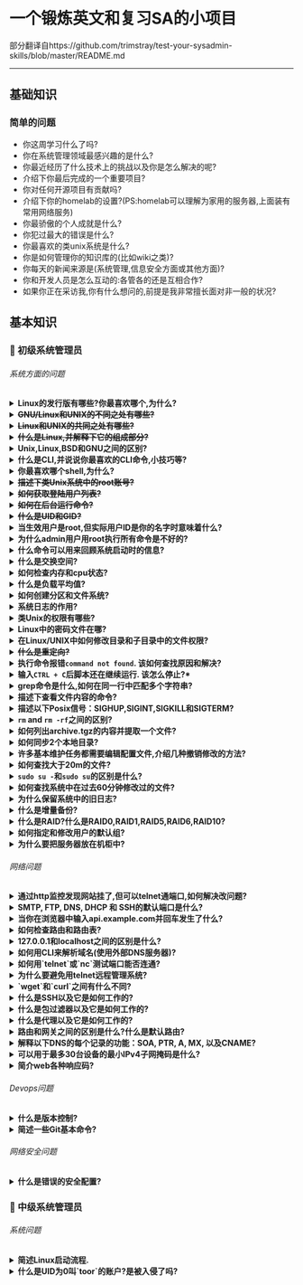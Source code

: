 # 一个锻炼英文和复习SA的小项目
部分翻译自https://github.com/trimstray/test-your-sysadmin-skills/blob/master/README.md

---

## 基础知识

### 简单的问题
- 你这周学习什么了吗?
- 你在系统管理领域最感兴趣的是什么?
- 你最近经历了什么技术上的挑战以及你是怎么解决的呢?
- 介绍下你最后完成的一个重要项目?
- 你对任何开源项目有贡献吗?
- 介绍下你的homelab的设置?(PS:homelab可以理解为家用的服务器,上面装有常用网络服务)
- 你最骄傲的个人成就是什么?
- 你犯过最大的错误是什么?
- 你最喜欢的类unix系统是什么?
- 你是如何管理你的知识库的(比如wiki之类)?
- 你每天的新闻来源是(系统管理,信息安全方面或其他方面)?
- 你和开发人员是怎么互动的:各管各的还是互相合作?
- 如果你正在采访我,你有什么想问的,前提是我非常擅长面对非一般的状况?

## 基本知识

### :diamond_shape_with_a_dot_inside: 初级系统管理员

###### 系统方面的问题

<details>
<summary><b>Linux的发行版有哪些?你最喜欢哪个,为什么?</b></summary><br>

- Red Hat Enterprise Linux
- Fedora
- CentOS
- Debian
- Ubuntu
- Mint
- SUSE Linux Enterprise Server (SLES)
- SUSE Linux Enterprise Desktop (SLED)
- Slackware
- Arch
- Kali
- Backbox

我最喜欢的Linux发行版:

- **Arch Linux**, 提供了一个友好的最小化基础系统,并可以在该基础上构建自定义操作系统.它还有个优点是拥有Arch User Repository (AUR),结合它的官方二进制仓库后可能是所有发行版中拥有最多仓库的系统.它的打包程序也很简单,所以如果安装包在官方仓库和AUR中都没有的话,自己制作一个也很简单.

- **Linux Mint**, 基于Ubuntu的LTS版本构建,但有一些桌面环境不同的版本,比如Cinnamon,MATE和Xfce.Mint相当优美,它的美感非常吸引人,我尤其喜欢它的新图标主题,虽然我相当讨厌它的GTK+主题(对我来说太平淡了).我还在最新的Mint 19版本中发现了一个bug,并在两周前在他们的论坛上寻求帮助,但是至今还没有收到任何回复,让我很恼火.

- **Kali Linux**, 基于Debian的Linux发行版,常用于高级渗透测试和安全审计.Kali有数百种工具来进行各种信息安全任务,比如渗透测试,安全研究,计算机取证和逆向工程.

参考文档：
- [List of Linux distributions](https://en.wikipedia.org/wiki/List_of_Linux_distributions)
- [What is your favorite Linux distro and why?](https://www.quora.com/What-is-your-favorite-Linux-distro-and-why)

</details>

<details>
<summary><b><s>GNU/Linux和UNIX的不同之处有哪些?</s></b></summary><br>

参考答案：

<b>UNIX</b> - 只有大公司被允许使用UNIX的版权和名称.IBM AIX,Sun Solaris,以及HP-UX都是UNIX操作系统.大多数UNIX操作系统都是商业化的.
- 考虑到UNIX操作系统的完整性,它的所有内容都来自同一个厂商.
- 大多数类UNIX操作系统都是收费的.
- UNIX操作系统有它自己的防火墙软件.
- UNIX支持的文件系统为jfs,gpfs (AIX),jfs,gpfs (HP-UX),jfs,gpfs (Solaris).

<b>GNU/Linux</b>是UNIX的克隆,但是如果基于可移植操作系统接口标准考虑的话,那么Linux也能视为UNIX.
- Linux是一种内核,但是也有人认为Linux是操作系统的名称,Linux内核是Linux系统的一部分.
- Linux是免费的,你可以从网上下载或基于GNU许可重新开发发行.
- 所有Linux发行版都包括了GUI系统,GNU应用,安装和管理工具,GNU c/c++ compilers,编辑工具(vi),以及可选的应用程序:OpenOffice,Firefox等.
- Linux自带基于firewall的开源Netfilter和IPTables来保护你的服务器和桌面免受黑客入侵破解.
- Linux默认支持使用ext3或ext4文件系统.

参考文档：
- [The Great Debate: Is it Linux or GNU/Linux?](https://www.howtogeek.com/139287/the-great-debate-is-it-linux-or-gnulinux/)
- [Is It Linux or GNU/Linux?](https://www.linuxjournal.com/content/it-linux-or-gnulinux)

</details>

<details>
<summary><b><s>Linux和UNIX的共同之处有哪些?</s></b></summary><br>

- GUI,文件,以及桌面管理(KDE,Gnome)
- Shells(ksh,csh,bash)
- 可选的办公应用:OpenOffice.org等
- 开发工具:perl,php,python,GNU c/c++ compilers等
- Posix 接口

</details>

<details>
<summary><b><s>什么是Linux,并解释下它的组成部分?</s></b></summary><br>

Linux操作系统包括以下3部分：

- <b>kernel</b>：Linux是一个免费开源的单片内核,负责为用户给管理硬件资源.
- <b>System Library(系统库)</b>：应用程序通过使用系统库来访问内核功能,它扮演着非常重要的角色.
- <b>System Utility(系统调用)</b>：系统调用程序用来执行特定的和个别层面的任务.

</details>

<details>
<summary><b>Unix,Linux,BSD和GNU之间的区别?</b></summary><br>

GNU并不是系统,它更多的是一套管理在创建系统时诞生的一系列自由软件工具的规则或协议,所以GUN工具基本上都是为了符合这个开放软件的标准而重写的已经存在的新的工具版本,GNU/Linux集合了这些工具和Linu内核组成了一个完整的操作系统,但是还有其他“GNU”,比如：GNU/Hurd.

Unix和BSD是POSIX的旧的实现,从各方面来说都是“闭源”的.Unix通常是完全封闭的源代码,但在风格上和Linux一样多(不亚于).BSD通常也不是开放的,但是它的发行版是开放的.BSD的许可也可以商用,其限制远远少于更开放但限时的许可.

Linux是这四个中最新的.严格来说,它就是个“内核”；但是,一般来说,当它集合了GNU工具和一些其他核心组件时,它就是一个完整操作系统.

他们的主要差异是它们的理念.Unix,Linux和BSD通过不同的理念实现,但它们都属于POSIX,基本是通用的.它们可以用不同方式解决相同的问题,所以除了理念不同和实现POSIX标准方式不同外,几乎没有区别.

更多信息建议阅读有关GNU,Linux,BSD和UNIX起源的文章.虽然这些文章更倾向于个人的理解,但可以让你更好的了解GNU,Linux,BSD和UNIX的差异.

参考文档:
- [What is the difference between Unix, Linux, BSD and GNU? (original)](https://unix.stackexchange.com/questions/104714/what-is-the-difference-between-unix-linux-bsd-and-gnu)
- [The Great Debate: Is it Linux or GNU/Linux?](https://www.howtogeek.com/139287/the-great-debate-is-it-linux-or-gnulinux/)

</details>

<details>
<summary><b>什么是CLI,并说说你最喜欢的CLI命令,小技巧等?</b></summary><br>

**CLI** 是Command Line Interface的缩写.命令行是管理系统最有用的方式之一.
在Linux中,**CLI** 就是这个让用户输入命令完成任务的接口,CLI非常强大,但要避免输错.

**我最喜欢的命令**

- `screen` - 免费的终端多复用工具,当我用screen开启一个会话,即使途中和终端的连接丢失,该会话还是能在重连后恢复.
- `ssh` - 最有学习价值的命令,我们可以用来做下列操作:
  * 使用`sshfs`挂载网络上的文件系统
  * 转发命令:通过ssh启动一个没有运行`rsync` 守护进程的`rsync` 服务器
  * 在批处理文件中运行:重定向远程命令的输出并在本地批处理文件中使用
- `vi/vim` -  最流行和最强大的文本编辑器,即使处理大文本文件,它的速度也很快
- `bash-completion` - 包括了很多预配置的shell命令补全规则

**小技巧**

- `CTRL + R`:搜索历史命令
- `popd/pushd`:操作目录堆栈
- `CTRL + U`, `CTRL + E`:编辑键盘快捷键
- 自动扩展组合：
  * `!*` - 上个命令的所有参数
  * `!!` - 上个命令的全部
  * `!ssh` - ssh开头的最近的历史命令

参考文档：
- [Command Line Interface Definition](http://www.linfo.org/command_line_interface.html)
- [What is your single most favorite command-line trick using Bash?](https://stackoverflow.com/questions/68372/what-is-your-single-most-favorite-command-line-trick-using-bash/69716)
- [What are your favorite command line features or tricks?](https://unix.stackexchange.com/questions/6/what-are-your-favorite-command-line-features-or-tricks)

</details>

<details>
<summary><b>你最喜欢哪个shell,为什么?</b></summary><br>

BASH是我的最爱.它很棒,非常方便,我喜欢它的语法,它的输出输入重定向语法(`>>`, `<< 2>&1`, `2>`, `1>`, etc)和C++差不多,对我更合适.

我也喜欢ZSH,它比BASH更容易定制.它有很棒的Oh-My-Zsh框架,基于tab的强大的上下文联系,模式匹配/globbing on steroids(不懂),可加载模块以及更多.

参考文档：
- [Comparison of command shells](https://en.wikipedia.org/wiki/Comparison_of_command_shells)

</details>

<details>
<summary><b><s>描述下类Unix系统中的root账号?</s></b></summary><br>
  
<b>root</b>是系统管理员账号,它有系统的全部控制权限(是unix系统中权限最大的账号).root没有强加的安全限制,这意味着它很容易就能执行管理权限.root的UID总是0.

</details>

<details>
<summary><b><s>如何获取登陆用户列表?</s></b></summary><br>
 
需要登陆用户的摘要信息,包括每个登陆的用户名,用户所属终端,登陆的日期时间,以及登陆连接的IP地址,输入：
```bash
# It uses /var/run/utmp and /var/log/wtmp files to get the details.
who
```

需要详细的信息,包括用户名,终端,登陆源IP,登陆时间,IDLE时间,cpu处理周期,cpu作业周期,以及目前正在运行的命令,输入：
```bash
# It uses /var/run/utmp, and their processes /proc.
w
```

显示最后登陆的用户列表也很重要,输入：

```bash
# It uses /var/log/wtmp.
last
```

参考文档：
- [4 Ways to Identify Who is Logged-In on Your Linux System](https://www.thegeekstuff.com/2009/03/4-ways-to-identify-who-is-logged-in-on-your-linux-system/)

</details>

<details>
<summary><b><s>如何在后台运行命令?</s></b></summary><br>

你可以通过在要运行的命令后面添加```&```来让该命令在后台运行.比如你想在后台下载一些文件：

```bash
wget https://url-to-download.com/download.tar.gz &
```

当你执行上述命令会有以下输出：

```bash
[1] 2203
```

1是job的序号,2203是job的PID.

你可以通过以下命令来查看在后台运行的job：

```bash
jobs
```

当你在后台执行job时会有一个PID,你可以通过以下命令来停止该job,将PID替换为job的PID：

```bash
kill PID
```

当你只有一个在后台运行的job,你可以通过以下命令来将job前台化：

```bash
fg
```

当你有复数个在后台运行的job,你可以通过把```#```替换为job的序号来将任何job前台化：

```bash
fg %#
```

参考文档：

- [How do I run a Unix process in the background?](https://kb.iu.edu/d/afnz)
- [Job Control Commands](http://tldp.org/LDP/abs/html/x9644.html)

以下为译者补充：
  
- <b>nohup</b>命令可以将程序以忽略挂起信号的方式运行起来：
```bash
nohup command >file 2>&1 &
```

- <b>screen</b>命令,详见[screen命令](http://man.linuxde.net/screen)

</details>

<details>
<summary><b><s>什么是UID和GID?</s></b></summary><br>
  
UID和GID是用户和组的数字标识符.类Unix操作系统通过一个称为用户标识符的数值来标识内核中的用户,这个标识符经常缩写为用户ID或UID.UID以及组标识符(GID)和其他访问控制标准一起决定了用户可以访问系统的哪些资源.

</details>

<details>
<summary><b>当生效用户是root,但实际用户ID是你的名字时意味着什么?</b></summary><br>

实际用户ID是你启动进程的用户,有效用户ID是由操作系统来决定你是否被允许执行某些操作(大多数情况下,偶有例外).

当你登陆后,shell通过password文件同时把实际和有效用户ID设定为同一值.

比如,你执行了setuid(一个函数),并且没有用其他(例如root)用户运行,那么setuid程序做了以下操作：

setuid会获取你的实际id(基于你是程序所有者)和文件所有者的有效用户(例如root).

当passw的权限如下：

```bash
-rwsr-xr-x 1 root root 45396 may 25  2012 /usr/bin/passwd
```

当user2想修改密码时,执行`/usr/bin/passwd`.

**RUID**会变为user2但是程序的**EUID**会变为root.

user2用passwd只能来修改它自己的密码,因为passwd会检查**RUID**是不是user2.如果**RUID**不是root的话,passwd被限制只能修改实际用户的密码.

因为passwd命令需要把结果写入`/etc/passwd` 和/或 `/etc/shadow`,所以执行passwd时**EUID**是root是必须的.

参考文档：

- [Difference between Real User ID, Effective User ID and Saved User ID? (original)](https://stackoverflow.com/questions/30493424/what-is-the-difference-between-a-process-pid-ppid-uid-euid-gid-and-egid)
- [What is the difference between a pid, ppid, uid, euid, gid and egid?](https://stackoverflow.com/questions/30493424/what-is-the-difference-between-a-process-pid-ppid-uid-euid-gid-and-egid)

</details>

<details>
<summary><b>为什么admin用户用root执行所有命令是不好的?</b></summary><br>

因为：

- **愚蠢的**：容易犯粗心的错误.当你想以任何可能有害的方式来更改系统时,你需要使用sudo,它可以让你在输密码时能暂时想想是不是犯错了.

- **安全性**：不知道admin用户的登陆密码时更难被入侵.root意味着你有了一半的工作组管理员凭据.

- **不是必须的**：如果你觉得当`sudo`过期,你不得不输入多次密码来用root执行一系列命令很麻烦的话,你只需要执行`sudo -i`就可以转换为root了.当你想用pipes执行一些命令时,可以使用`sudo sh -c "command1 | command2"`.

- **你可以始终在恢复控制台使用**：恢复控制台可以让你的系统从一个重大失误中恢复,或者修复一个由程序引起的问题(你还是得用`sudo`).

参考文档：

- [Why is it bad to log in as root? (original)](https://askubuntu.com/questions/16178/why-is-it-bad-to-log-in-as-root)

</details>

<details>
<summary><b>什么命令可以用来回顾系统启动时的信息?</b></summary><br>

`dmesg`可以用来回顾系统启动时的信息.这个命令可以显示在内核ring buffer中的系统信息.启动完成后我们可以马上执行该命令来查看启动信息.ring buffer是一种固定大小的缓冲区,任何添加到其中的新数据都会覆盖之前的旧数据.
 
</details>

<details>
<summary><b>什么是交换空间?</b></summary><br>
  
当物理内存(RAM)用完了才使用交换空间.如果系统需要更多内存资源而RAMy用完了,那么内存中的非活动页面将移到交换空间中.虽然交换空间可以帮到一些内存小的机器,但它不能被当作RAM的替代品,因为交换空间位于硬盘上,访问速度比物理内存慢很多.

</details>

<details>
<summary><b>如何检查内存和cpu状态?</b></summary><br>

你可以同时使用`top/htop`.`free`和`vmstat`命令可以分别显示物理和虚拟内存的状态.`sar`命令可以显示cpu利用率和其他数据(但是大多数系统m并没有安装`sar`).

</details>

<details>
<summary><b>什么是负载平均值?</b></summary><br>
Linux负载平均值就是系统负载平均值,它将需要在系统上运行的线程(任务)显示为一个运行和等待的线程的平均值.这个需求量可以大于系统当前能处理的需求量.大多数工具显示了1,5,15分钟的平均值.

一些解读：

- 如果平均值是0.0,那么系统是空闲状态.
- 如果1分钟平均值大于5或15分钟平均值,那么负载在增加中.
- 如果1分钟平均值小于5或15分钟平均值,那么负载在减少中.
- 如果负载值大于cpu数量,那么可以会遇到性能问题(不一定).

</details>

<details>
<summary><b>如何创建分区和文件系统?</b></summary><br>

1) `fdisk`或`gparted` - 创建一个新的分区
2) `mkfs` - 创建一个新的文件系统

</details>

<details>
<summary><b>系统日志的作用?</b></summary><br>

日志在文件系统中有专用的区域,跟踪了系统所有变化.由于日志存在,当系统崩溃时,可以降低文件系统损坏的可能.

</details>

<details>
<summary><b>类Unix的权限有哪些?</b></summary><br>
  
- <b>Read</b>: 用户可以读文件或列出目录<br>
- <b>Write</b>: 用户可以写文件或在目录中新增文件<br>
- <b>Execute</b>: 用户可以运行文件或在目录中查找特定文件

</details>

<details>
<summary><b>Linux中的密码文件在哪?</b></summary><br>
  
Linux密码存在<b>/etc/shadow</b>文件中,它们被salt加密并根据不同的发行版使用了不同的算法.

</details>

<details>
<summary><b>在Linux/UNIX中如何修改目录和子目录中的文件权限?</b></summary><br>
  
把所有目录改成755(drwxr-xr-x)权限:

`
find /opt/data -type d -exec chmod 755 {} \;
`<br><br>

把所有文件改成644 (-rw-r--r--)权限：<br>

`
find /opt/data -type f -exec chmod 644 {} \;
`<br><br>

</details>

<details>
<summary><b><s>什么是重定向?</s></b></summary><br>
  
重定向是一个简单的过程,它允许你将数据从一个输出定向到另一个输出.你也可以用重定向把输出作为输入定向到另外一个程序.

</details>

<details>
<summary><b>执行命令报错<code>command not found</code>. 该如何查找原因和解决?</b></summary><br>

看起来可能是覆盖了默认的`PATH`环境变量.现有的错误类型表明`PATH`中没有包括 **/bin**,这个是命令(包括bash)所在的目录.

可以通过`-x`选项在子shell中调试bash脚本或命令:

```bash
bash --login -x
```

这个命令会显示shell启动时执行的所有的命令和参数.

显示`PATH`变量值也很有用:

```bash
echo $PATH
```

如果显示如下:

```bash
PATH=/bin:/sbin:/usr/bin:/usr/sbin
```

那么大多数命令都能工作 - 然后就可以编辑 **~/.bash_profile** (替代 **~/.bashrc**)来修复重置`PATH`.**root** 和其他用户的默认`PATH`变量在 **/etc/profile** 文件中.

参考文档：

- [How to correctly add a path to PATH?](https://unix.stackexchange.com/questions/26047/how-to-correctly-add-a-path-to-path)

</details>

<details>
<summary><b>输入<code>CTRL + C</code>后脚本还在继续运行. 该怎么停止?*</b></summary><br>

参考文档:

- [How to kill a script running in terminal, without closing terminal (Ctrl + C doesn't work)? (original)](https://askubuntu.com/questions/520107/how-to-kill-a-script-running-in-terminal-without-closing-terminal-ctrl-c-doe)
- [What's the difference between ^C and ^D for UNIX/Mac OS X terminal?](https://superuser.com/questions/169051/whats-the-difference-between-c-and-d-for-unix-mac-os-x-terminal)

</details>

<details>
<summary><b>grep命令是什么,如何在同一行中匹配多个字符串?</b></summary><br>
  
`grep`是Unix系列工具,还包括`egrep` and `fgrep`.

`grep`搜索文件模式.如果你要在另一个命令输出中匹配一个特定的模式,grep可以让相关行高亮.grep命令可以用来搜索日志文件,特定的进程等等.

匹配多个字符串:

```bash
grep -E "string1|string2" filename
```

或者

```bash
grep -e "string1" -e "string2" filename
```

参考文档:
- [What is grep, and how do I use it? (original)](https://kb.iu.edu/d/afiy)

</details>

<details>
<summary><b>描述下查看文件内容的命令?</b></summary><br>

- <b>head</b>: 查看文件首部的内容.<br>
- <b>tail</b>: 查看文件尾部的内容,和head命令相反.<br>
- <b>cat</b>: 查看,创建,串联文件.<br>
- <b>more</b>: 以pager形式在终端窗口中展示文本.<br>
- <b>less</b>: 用于向后查看文本并提供单行移动.

</details>

<details>
<summary><b>描述以下Posix信号：SIGHUP,SIGINT,SIGKILL和SIGTERM?</b></summary><br>
  
- <b>SIGHUP</b> - 当进程控制终端关闭时会发送SIGHUP信号给进程.它最初被设计用于通知进程的串行线路丢弃(挂起).很多守护进程收到这个信号时会重新加载配置文件和重开日志文件而不是退出.<br>
- <b>SIGINT</b> - 当用户希望中断进程时通过控制终端发送SIGINT信号给进程.通常通过按下Ctrl+C发起,但在有些系统上,"delete"和"break"也有同样功能.<br>
- <b>SIGKILL</b> - 当用户需要立刻终止进程时发送SIGKILL信号给进程(kill).与SIGTERM和SIGINT相反,该信号无法被捕捉或忽略,同时收到该信号的进程也无法执行任何清理操作.<br>
- <b>SIGTERM</b> - 需要请求进程终止时发送SIGTERM信号给进程.和SIGKILL不同,它会被进程捕获,解析或忽略.SIGTERM信号可以让进程优雅地释放资源,保存状态然后终止.SIGTERM和SIGINT几乎相同.

</details>

<details>
<summary><b><code>rm</code> and <code>rm -rf</code>之间的区别?</b></summary><br>

`rm`删除文件,`-rf`有以下2个作用<br>

- `-r`以递归方式删除目录及其内容<br>
- `-f`禁用提示,忽略不存在的文件

</details>

<details>
<summary><b>如何列出archive.tgz的内容并提取一个文件?</b></summary><br>

```bash
tar tf archive.tgz
tar xf archive.tgz filename
```

</details>

<details>
<summary><b>如何同步2个本地目录?</b></summary><br>

在同一个系统上把dir1的内容同步到dir2中,输入：

```bash
rsync -av --progress --delete dir1/ dir2
```

- `-a, --archive` - 存档模式
- `--delete` - 删除目标目录中的无关文件
- `-v, --verbose` - 详细模式
- `--progress` - 传输时显示进度

</details>

<details>
<summary><b>许多基本维护任务都需要编辑配置文件,介绍几种撤销修改的方法?</b></summary><br>

- 编辑前手动备份文件(比如:`cp filename{,.orig}`)
- 手动复制文件目录结构(比如:`cp`, `rsync` or `tar`)
- 在编辑器中备份源文件(比如:在编辑器配置文件中设定规则)
- 最好使用`git`或其他版本控制工具来保持追踪配置文件(比如:`etckeeper` 用于 **/etc** 目录)

参考文档:

- [Backup file with .bak before filename extension](https://unix.stackexchange.com/questions/66376/backup-file-with-bak-before-filename-extension)
- [Is it a good idea to use git for configuration file version controlling?](https://superuser.com/questions/1037211/is-it-a-good-idea-to-use-git-for-configuration-file-version-controlling)

</details>

<details>
<summary><b>如何查找大于20m的文件?</b></summary><br>

```bash
find / -type f -size +20M
```

</details>

<details>
<summary><b><code>sudo su -</code>和<code>sudo su</code>的区别是什么?</b></summary><br>

`su -`会在切换用户后再登陆shell,可以重置大多数环境变量,来提供一个干净的基础.

`su`只是切换用户,提供一个环境变量和之前的用户几乎一样的shell.

</details>

<details>
<summary><b>如何查找系统中在过去60分钟修改过的文件?</b></summary><br>

```bash
find / -mmin -60 -type f
```

</details>

<details>
<summary><b>为什么保留系统中的旧日志?</b></summary><br>

旧日志在调查系统问题时很重要.

</details>

<details>
<summary><b>什么是增量备份?</b></summary><br>

增量备份是一种只复制自上次备份以来更新的文件的备份方式.

</details>

<details>
<summary><b>什么是RAID?什么是RAID0,RAID1,RAID5,RAID6,RAID10?</b></summary><br>

<b>RAID</b> (Redundant Array of Inexpensive/Independent Disks)是一种提高数据存储性能和/或可靠性的技术.

- <b>RAID0</b>：也成为磁盘条带化,是一种将文件分割并将数据保存在RAID组中的所有磁盘驱动器的技术,没有任何冗余措施.

- <b>RAID1</b>：一种通过把数据写入2个磁盘来提高安全性的流行磁盘系统,也叫镜像化.RAID1不会提高写性能,但读性能约等于每个磁盘性能的和.当其中一个磁盘驱动器发生故障后,还可以使用另一个磁盘驱动,并在手动更换了故障的驱动器后,RAID控制器会把正常的工作驱动器上的全部内容复制到新的驱动器上.

- <b>RAID5</b>：一种通过计算奇偶校验数据来提高安全性,通过把数据分布在三个或更多驱动器的来提高速度(条带化)的磁盘系统.当单个驱动器发生故障时,可以读取计算分布式奇偶校验数据来恢复损坏盘中的数据.

- <b>RAID6</b>：RAID6通过新增一块奇偶校验盘来扩展RAID5.它至少需要4块磁盘,并能在2块盘同时发生故障时继续读写操作.RAID6对读操作没有性能损失,但由于计算奇偶校验的开销,在写操作上会有性能损失.

- <b>RAID10</b>：即RAID1+0,是一种结合了磁盘镜像化和磁盘条带化来保护数据的RAID配置.它至少需要4块盘,并把镜像的数据条带化.只要每对镜像化的磁盘中有一个正常工作,数据就可以恢复.但如果同一镜像对中的2块磁盘都发生了故障,那么由于条带化中没有奇偶校验,所有数据都会丢失.

</details>

<details>
<summary><b>如何指定和修改用户的默认组?</b></summary><br>

`useradd -m -g initial_group username`

<b>-g/--gid:</b>定义了用户初始登陆组的组名或组号.如果用这个参数指定了组名或组号,那组必须是已存在的.如果没有使用该参数,那么将根据/etc/login.defs文件中的USERGROUPS_ENAB变量来决定useradd命令的结果.(USERGROUPS_ENAB yes)时默认创建一个与用户名相同的组,GID也等于UID.

</details>

<details>
<summary><b>为什么要把服务器放在机柜中?</b></summary><br>

- 保护硬件
- 工作区组织化
- 更好地电源管理
- 更整洁的环境

</details>

###### 网络问题

<details>
<summary><b>通过http监控发现网站挂了,但可以telnet通端口,如何解决改问题?</b></summary><br>

我会通过ssh连接到web服务器,然后查看相关日志文件,找出问题再解决问题.

</details>

<details>
<summary><b>SMTP, FTP, DNS, DHCP 和 SSH的默认端口是什么?</b></summary><br>

<table style="width:100%">
  <tr>
    <th>SERVICE</th>
    <th>PORT</th>
  </tr>
  <tr>
    <td>SMTP</td>
    <td>25</td>
  </tr>
  <tr>
    <td>FTP</td>
    <td>20：传输数据；21：保持连接</td>
  </tr>
  <tr>
    <td>DNS</td>
    <td>53</td>
  </tr>
  <tr>
    <td>DHCP</td>
    <td>67/UDP：DHCP服务端；68/UDP：DHCP 客户端</td>
  </tr>
  <tr>
    <td>SSH</td>
    <td>22</td>
  </tr>
</table>

</details>

<details>
<summary><b>当你在浏览器中输入api.example.com并回车发生了什么?</b></summary><br>

首先,查询浏览器自己的DNS缓存,查不到时请求操作系统去解析域名.操作系统也有自己的DNS缓存,解析失败时再向操作系统配置的DNS服务器请求.操作系统配置的DNS服务器一般是由路由器中的DHCP服务配置的,而DHCP服务配置的基本上是从internet网关配置的ISP的DNS服务器.如果路由器有自己的DNS服务器,那一般也会有缓存,否则只要发现操作系统没有DNS缓存,就直接向ISP的DNS服务器请求解析.

</details>

<details>
<summary><b>如何检查路由和路由表?</b></summary><br>
  
可以使用`netstat -nr`, `route -n`或`ip route show`命令来查看默认路由和路由表.

</details>

<details>
<summary><b>127.0.0.1和localhost之间的区别是什么?</b></summary><br>
  
嗯,最大的不同就是你还是不得不在某处查找localhost.

如果你使用`127.0.0.1`,那么软件会直接使用这个IP地址.code>gethostbyname`(系统函数)的某些实现会检查dotted format(可能是等效的IPv6格式)而不再查找.

不然的话,必须解析主机名,并且不能保证你的hosts文件能解析正确,因为localhost可能改成一个完全不同的IP地址.

这意味着,在某些系统上,可以绕过本地的hosts文件.`host.conf`文件在Linux和多数Unices上可以控制这个.

如果你使用unix域套接字,速度会比TCP/IP稍快(系统开销小).Windows默认使用TCP/IP,而Linux根据你的选择来分,如果使用localhost,为unix域套接字,如果使用`127.0.0.1`,则是TCP/IP.

参考文档：

- **[What is the difference between 127.0.0.1 and localhost?](https://stackoverflow.com/questions/7382602/what-is-the-difference-between-127-0-0-1-and-localhost)**
- **[localhost vs. 127.0.0.1](https://stackoverflow.com/questions/3715925/localhost-vs-127-0-0-1)**

</details>

<details>
<summary><b>如何用CLI来解析域名(使用外部DNS服务器)?</b></summary><br>
  
```bash
# with host command:
host domain.com 8.8.8.8
# with dig command:
dig @9.9.9.9 google.com
# with nslookup command:
nslookup domain.com 8.8.8.8
```

</details>

<details>
<summary><b>如何用`telnet`或`nc`测试端口能否连通?</b></summary><br>


```bash
# with telnet command:
telnet code42.example.com 5432
# with nc (netcat) command:
nc -vz code42.example.com 5432
```

</details>

<details>
<summary><b>为什么要避免用telnet远程管理系统?</b></summary><br>
  
telnet使用了很不安全的连接来通信.它用纯文本格式在网络上发送数据,任何人都可以用网络工具轻松找到密码.

对telnet来说,用纯文本格式来传递登陆凭证意味着在你的网路上运行嗅探器窃听telnet登陆会话的任何人都能在几秒钟找到关键信息来控制你的设备.

</details>

<details>
<summary><b>`wget`和`curl`之间有什么不同?</b></summary><br>
  
主要区别：wget可以以递归方式下载而curl不可以.wget只支持命令行,curl支持FTP,FTPS,HTTP,HTTPS,SCP,SFTP,TFTP,TELNET,DICT,LDAP,LDAPS,FILE,POP3,IMAP,SMTP,RTMP和RTSP.

</details>

<details>
<summary><b>什么是SSH以及它是如何工作的?</b></summary><br>

SSH代表安全的shell.它是一种协议,允许你从通过服务器A跳转到服务器B的shell会话,然后和服务器B进行交互.要建立一个SSH连接,需要远程服务器(B)运行ssh服务端进程并且用户的计算机(A)运行ssh客户端.ssh服务端和客户端都监听一个特定的网络端口(默认是22),并对连接请求进行身份验证,当用户提供了正确的凭据时生成相应的工作环境.
  
</details>

<details>
<summary><b>什么是包过滤器以及它是如何工作的?</b></summary><br>  
  
包过滤器是一种防火墙技术,它控制网络访问的方式是：监控传入和传出的包并根据包中的源地址,目的地址,协议,端口等决定是否让包传递到系统网络或直接丢弃.
  
</details>

<details>
<summary><b>什么是代理以及它是如何工作的?</b></summary><br>    
  
代理服务器是在2台终端设备之间充当中介的一台专用计算机或一种软件系统,它可以将用户或客户端的请求发送到另一台服务器中.
  
</details>

<details>
<summary><b>路由和网关之间的区别是什么?什么是默认路由?</b></summary><br>      
  
路由和网关都用于调节2个或更多独立网络之间的网络流量.网关调节的是2个完全不同的网络之间的流量,而路由调节的是相似网络之间的流量.

默认网关作为一个接入点或IP路由将信息发送到另一个网络或互联网中.除非应用指定另一个网关,默认使用默认网关.

网关是计算机网络中的节点(路由),是发送或接受网络中的数据的关键.多亏了网关,我们能互相通信和发送数据.
  
</details>

<details>
<summary><b>解释以下DNS的每个记录的功能：SOA, PTR, A, MX, 以及CNAME?</b></summary><br>      
  
DNS记录实质上是映射的文件,用来告诉DNS服务器每个域名和其对应的IP地址,以及如何处理发送给每个域名的请求.绝大部分DNS的记录配置使用以下记录类型：A, AAAA, CNAME, MX, PTR, NS, SOA, SRV, TXT, 和NAPTR.

- <b>SOA</b> - 起始授权机构记录
- <b>A</b> - 域名指向ip地址记录
- <b>AAAA</b> - 域名指向ipv6地址记录
- <b>CNAME</b> - 域名指向另一个域名记录
- <b>MX</b> - 域名指向邮件服务器地址记录
- <b>NS</b> - 域名服务器记录
- <b>PTR</b> - 反向解析记录

</details>

<details>
<summary><b>可以用于最多30台设备的最小IPv4子网掩码是什么?</b></summary><br>      

最大30台设备的话是/27 - 或子网掩码`255.255.255.224`

</details>

<details>
<summary><b>简介web各种响应码?</b></summary><br>      


- <b>1xx</b> - 信息响应 - 传递传输协议级别的信息
- <b>2xx</b> - 成功 - 表示客户端的请求已成功接受
- <b>3xx</b> - 重定向 - 表示客户端需要一些其他操作才能完成其请求
- <b>4xx</b> - 客户端错误 - 这类错误码表示客户端有问题
- <b>5xx</b> - 服务端错误 - 这类错误码表示服务端有问题

</details>

###### Devops问题

<details>
<summary><b>什么是版本控制?</b></summary><br>      

版本控制是一个根据时间来记录文件或文件夹变化的系统,它可以让你在以后回调特定的文件版本.版本控制系统包括一个集中共享仓库,用来记录协作者提交的对文件或文件夹的更改.以下为版本控制的作用.

版本控制可以让你：

- 将文件恢复为之前的状态
- 将整个项目恢复为之前的状态
- 根据时间来比较更改内容
- 查找可能导致问题的最后的修改是谁写的
- 谁,什么时候提出了什么问题

</details>

<details>
<summary><b>简述一些Git基本命令?</b></summary><br>      

- `git init` - 创建一个新的本地仓库
- `git commit -m "message"` - 提交更改
- `git status` - 显示工作目录和暂存区的状态
- `git push origin master` - 把更改推送到远程仓库项目的master分支

</details>

###### 网络安全问题

<details>
<summary><b>什么是错误的安全配置?</b></summary><br>

当设备/程序/网络的配置方式可以被攻击者利用时,就是一种错误的安全配置.简单例子：使用默认的用户名/密码,简单的设备账户名等.

</details>

### :diamond_shape_with_a_dot_inside: 中级系统管理员

###### 系统问题

<details>
<summary><b>简述Linux启动流程.</b></summary><br>
  
<b>BIOS</b>: BIOS的全称为Basic Input or Output System,它先执行系统完整性检查,然后在MBR中查找并执行bootloader.<br>

<b>MBR</b>: MBR全称为Master Boot Record,MBR记录了有关GRUB的信息,并执行和加载该GRUB.<br>

<b>GRUB</b>: GRUB全称为Grand Unified Bootloader.如果系统上安装了多个内核镜像,那么需要选择加载哪个内核.<br>

<b>Kernel</b>: 内核挂载根文件系统并执行`/sbin/init`程序.<br>

<b>Init</b>: Init程序检查`/etc/inittab`文件并决定系统运行级别.一共由7个运行级别,从0-6.Init识别默认的运行级别后加载对应的程序.<br>

<b>Runlevel programs</b>: 根据设定的默认运行级别,系统执行对应的程序.

</details>

<details>
<summary><b>什么是UID为0叫`toor`的账户?是被入侵了吗?</b></summary><br>

`toor`是一个超级账户root的"替代",由root反着拼写而来.它可以在非标准的shell上使用,所以root就能在默认的shell上直接使用.

因为shells不是基础发行版的一部分,而是通过端口或安装包默认安装在不同的文件系统中
  
  
  
  
  
